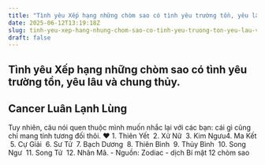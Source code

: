 ```yaml
---
title: "Tình yêu Xếp hạng những chòm sao có tình yêu trường tồn, yêu lâu và chung thủy."
date: 2025-06-12T13:19:18Z
slug: tinh-yeu-xep-hang-nhung-chom-sao-co-tinh-yeu-truong-ton-yeu-lau-va-chung-thuy
draft: false
---
```


## Tình yêu Xếp hạng những chòm sao có tình yêu trường tồn, yêu lâu và chung thủy.

## Cancer Luân Lạnh Lùng

Tuy nhiên, câu nói quen thuộc mình muốn nhắc lại với các bạn: cái gì cũng chỉ mang tính tương đối thôi. ♥​ ​1. Thiên Yết​ ​ ​2. Xử Nữ​ ​ ​3. Kim Ngưu​ ​ ​4. Ma Kết​ ​ ​5. Cự Giải​ ​ ​6. Sư Tử​ ​ ​7. Bạch Dương​ ​ ​8. Thiên Bình​ ​ ​9. Thủy Bình​ ​ ​10. Song Ngư​ ​ ​11. Song Tử​ ​ ​12. Nhân Mã.​ ​- Nguồn: Zodiac - dịch Bí mật 12 chòm sao​ ​